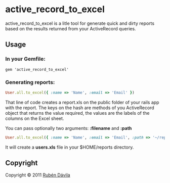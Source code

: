 # active_record_to_excel

active_record_to_excel is a litle tool for generate quick and dirty 
reports based on the results returned from your ActiveRecord queries.

## Usage

### In your Gemfile:

    gem 'active_record_to_excel'
    
### Generating reports:

```ruby
User.all.to_excel({ :name => 'Name', :email => 'Email' })
```

That line of code creates a report.xls on the public folder of your rails app with the report. 
The keys on the hash are methods of you ActiveRecord object that returns the value required, the values 
are the labels of the columns on the Excel sheet.

You can pass optionally two arguments: **:filename** and **:path**

```ruby
User.all.to_excel({ :name => 'Name', :email => 'Email', :path => '~/reports', :filename => 'users.xls' })
```

It will create a **users.xls** file in your $HOME/reports directory.

## Copyright

Copyright &copy; 2011 [Rubén Dávila](http://rubenonrails.com)

